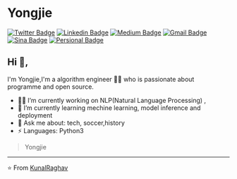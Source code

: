 # Yongjie
[![Twitter Badge](https://img.shields.io/badge/-@Sixpence-1ca0f1?style=flat-square&labelColor=1ca0f1&logo=twitter&logoColor=white&link=https://twitter.com/Sixpenc14135708)](https://twitter.com/Sixpenc14135708) [![Linkedin Badge](https://img.shields.io/badge/-Sixpence-blue?style=flat-square&logo=Linkedin&logoColor=white&link=https://www.linkedin.com/in/kunalraghav/)](https://www.linkedin.com/in/kunalraghav/) [![Medium Badge](https://img.shields.io/badge/-@Sixpence-03a57a?style=flat-square&labelColor=000000&logo=Medium&link=https://medium.com/@sixpencezyj/)](https://medium.com/@sixpencezyj/)
[![Gmail Badge](https://img.shields.io/badge/-Sixpencezyj@gmail.com-c14438?style=flat-square&logo=Gmail&logoColor=white&link=mailto:sixpencezyj@gmail.com)](mailto:sixpencezyj@gmail.com)  [![Sina Badge](https://img.shields.io/badge/-中泽-E6162D?style=flat-square&logo=sina%20weibo&logoColor=white&link=https://weibo.com/5729423505/profile?rightmod=1&wvr=6&mod=personinfo&is_all=1)](https://weibo.com/5729423505/profile?rightmod=1&wvr=6&mod=personinfo&is_all=1)  [![Persional Badge](https://img.shields.io/badge/-PersonalWebsite-c14438?style=flat-square&logoColor=white&link=http://www.yongjie41801.com/)](http://www.yongjie41801.com/)

## Hi 👋, 
I'm Yongjie,I'm a algorithm engineer 👨‍💻 who is passionate about programme and open source.

- 👨‍💻 I’m currently working on NLP(Natural Language Processing) ,
- 🌱 I’m currently learning mechine learning, model inference and deployment
- 💬 Ask me about: tech, soccer,history
-  ⚡ Languages: Python3


> Yongjie


---
⭐️ From [KunalRaghav](https://github.com/KunalRaghav)
